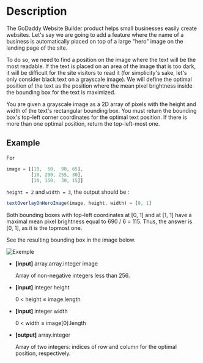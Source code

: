 # Description

The GoDaddy Website Builder product helps small businesses easily create websites. Let's say we are going to add a feature where the name of a business is automatically placed on top of a large "hero" image on the landing page of the site.

To do so, we need to find a position on the image where the text will be the most readable. If the text is placed on an area of the image that is too dark, it will be difficult for the site visitors to read it (for simplicity's sake, let's only consider black text on a grayscale image). We will define the optimal position of the text as the position where the mean pixel brightness inside the bounding box for the text is maximized.

You are given a grayscale image as a 2D array of pixels with the height and width of the text's rectangular bounding box. You must return the bounding box's top-left corner coordinates for the optimal text position. If there is more than one optimal position, return the top-left-most one.

## Example

For

```javascript
image = [[10,  50,  90, 65],
         [10, 200, 255, 30],
         [10, 150,  30, 15]]
```

`height = 2` and `width = 3`, the output should be :

```javascript
textOverlayOnHeroImage(image, height, width) = [0, 1]
```

Both bounding boxes with top-left coordinates at [0, 1] and at [1, 1] have a maximal mean pixel brightness equal to 690 / 6 = 115\. Thus, the answer is [0, 1], as it is the topmost one.

See the resulting bounding box in the image below.

![Exemple](https://codefightsuserpics.s3.amazonaws.com/tasks/textOverlayOnHeroImage/img/example.png?_tm=1460818457744)

- **[input]** array.array.integer image

  Array of non-negative integers less than 256.

- **[input]** integer height

  0 < height ≤ image.length

- **[input]** integer width

  0 < width ≤ image[0].length

- **[output]** array.integer

  Array of two integers: indices of row and column for the optimal position, respectively.
